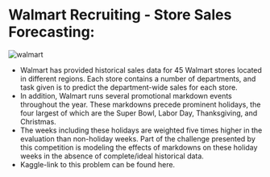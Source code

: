 # Walmart Recruiting - Store Sales Forecasting:

![walmart](https://user-images.githubusercontent.com/45354762/120146953-83fcb800-c203-11eb-9fc7-2ea7c84889b2.png)

- Walmart has provided historical sales data for 45 Walmart stores located in different regions. Each store contains a number of departments, and task given is to predict the department-wide sales for each store.
- In addition, Walmart runs several promotional markdown events throughout the year. These markdowns precede prominent holidays, the four largest of which are the Super Bowl, Labor Day, Thanksgiving, and Christmas.
- The weeks including these holidays are weighted five times higher in the evaluation than non-holiday weeks. Part of the challenge presented by this competition is modeling the effects of markdowns on these holiday weeks in the absence of complete/ideal historical data.
- Kaggle-link to this problem can be found here.


